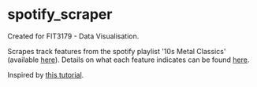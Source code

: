 # spotify_scraper


Created for FIT3179 - Data Visualisation.

Scrapes track features from the spotify playlist '10s Metal Classics' (available [here](https://open.spotify.com/playlist/37i9dQZF1DWUnhhRs5u3TO)).
Details on what each feature indicates can be found [here](https://developer.spotify.com/documentation/web-api/reference/get-audio-features).

Inspired by [this tutorial](https://machinelearningknowledge.ai/tutorial-how-to-use-spotipy-api-to-scrape-spotify-data/).